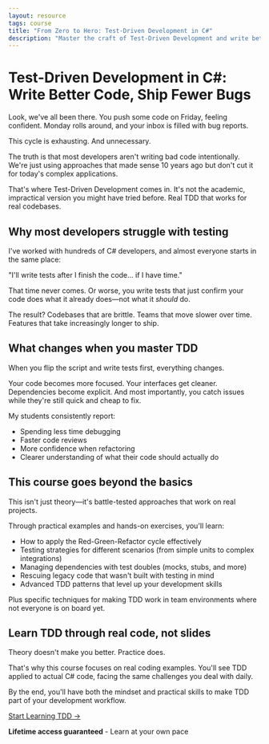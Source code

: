 ```yaml
---
layout: resource
tags: course
title: "From Zero to Hero: Test-Driven Development in C#"
description: "Master the craft of Test-Driven Development and write better code, faster."
---
```


# Test-Driven Development in C#: Write Better Code, Ship Fewer Bugs

Look, we've all been there. You push some code on Friday, feeling confident. Monday rolls around, and your inbox is filled with bug reports.

This cycle is exhausting. And unnecessary.

The truth is that most developers aren't writing bad code intentionally. We're just using approaches that made sense 10 years ago but don't cut it for today's complex applications.

That's where Test-Driven Development comes in. It's not the academic, impractical version you might have tried before. Real TDD that works for real codebases.

## Why most developers struggle with testing

I've worked with hundreds of C# developers, and almost everyone starts in the same place:

"I'll write tests after I finish the code... if I have time."

That time never comes. Or worse, you write tests that just confirm your code does what it already does—not what it *should* do.

The result? Codebases that are brittle. Teams that move slower over time. Features that take increasingly longer to ship.

## What changes when you master TDD

When you flip the script and write tests first, everything changes.

Your code becomes more focused. Your interfaces get cleaner. Dependencies become explicit. And most importantly, you catch issues while they're still quick and cheap to fix.

My students consistently report:
- Spending less time debugging
- Faster code reviews
- More confidence when refactoring
- Clearer understanding of what their code should actually do

## This course goes beyond the basics

This isn't just theory—it's battle-tested approaches that work on real projects.

Through practical examples and hands-on exercises, you'll learn:

- How to apply the Red-Green-Refactor cycle effectively
- Testing strategies for different scenarios (from simple units to complex integrations)
- Managing dependencies with test doubles (mocks, stubs, and more)
- Rescuing legacy code that wasn't built with testing in mind
- Advanced TDD patterns that level up your development skills

Plus specific techniques for making TDD work in team environments where not everyone is on board yet.

## Learn TDD through real code, not slides

Theory doesn't make you better. Practice does.

That's why this course focuses on real coding examples. You'll see TDD applied to actual C# code, facing the same challenges you deal with daily.

By the end, you'll have both the mindset and practical skills to make TDD part of your development workflow.

<div class="flex flex-row justify-center mt-10"><a class="bg-primary hover:bg-secondary text-white font-bold mx-4 py-2 px-4" href="https://dometrain.com/course/from-zero-to-hero-test-driven-development-tdd-csharp/?ref=gui-ferreira&affcode=1115529_k5a22dj8">Start Learning TDD →</a></div>

<div class="mt-5 text-center">
<p><strong>Lifetime access guaranteed</strong> - Learn at your own pace</p>
</div>